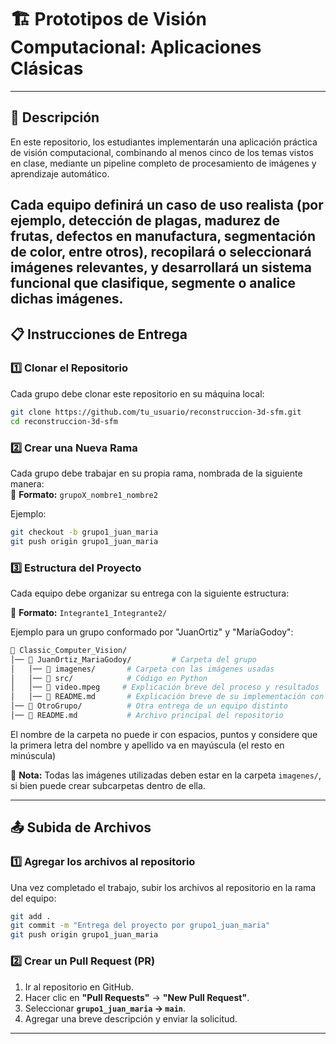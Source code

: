 # 🏗️ Prototipos de Visión Computacional: Aplicaciones Clásicas

---

## 📖 Descripción  

En este repositorio, los estudiantes implementarán una aplicación práctica de visión computacional, combinando al menos cinco de los temas vistos en clase, mediante un pipeline completo de procesamiento de imágenes y aprendizaje automático.

Cada equipo definirá un caso de uso realista (por ejemplo, detección de plagas, madurez de frutas, defectos en manufactura, segmentación de color, entre otros), recopilará o seleccionará imágenes relevantes, y desarrollará un sistema funcional que clasifique, segmente o analice dichas imágenes.
---

## 📋 Instrucciones de Entrega  

### **1️⃣ Clonar el Repositorio**  
Cada grupo debe clonar este repositorio en su máquina local:  

```bash 
git clone https://github.com/tu_usuario/reconstruccion-3d-sfm.git
cd reconstruccion-3d-sfm
```

### **2️⃣ Crear una Nueva Rama**  
Cada grupo debe trabajar en su propia rama, nombrada de la siguiente manera:  
📌 **Formato:** `grupoX_nombre1_nombre2`  

Ejemplo:  

```bash
git checkout -b grupo1_juan_maria
git push origin grupo1_juan_maria
```

### **3️⃣ Estructura del Proyecto**  

Cada equipo debe organizar su entrega con la siguiente estructura:  

📌 **Formato:** `Integrante1_Integrante2/`  

Ejemplo para un grupo conformado por "JuanOrtiz" y "MaríaGodoy":  

```bash
📂 Classic_Computer_Vision/
│── 📁 JuanOrtiz_MariaGodoy/         # Carpeta del grupo
│   │── 📁 imagenes/       # Carpeta con las imágenes usadas
│   │── 📂 src/            # Código en Python
│   │── 📜 video.mpeg     # Explicación breve del proceso y resultados
│   │── 📜 README.md       # Explicación breve de su implementación con los resultados
│── 📁 OtroGrupo/          # Otra entrega de un equipo distinto
│── 📜 README.md           # Archivo principal del repositorio
```
El nombre de la carpeta no puede ir con espacios, puntos y considere que la primera letra del nombre y apellido va en mayúscula (el resto en minúscula)

📌 **Nota:** Todas las imágenes utilizadas deben estar en la carpeta `imagenes/`, si bien puede crear subcarpetas dentro de ella.  

---

## 📤 Subida de Archivos  

### **1️⃣ Agregar los archivos al repositorio**  
Una vez completado el trabajo, subir los archivos al repositorio en la rama del equipo:  

```bash
git add .
git commit -m "Entrega del proyecto por grupo1_juan_maria"
git push origin grupo1_juan_maria
```

### **2️⃣ Crear un Pull Request (PR)**  
1. Ir al repositorio en GitHub.  
2. Hacer clic en **"Pull Requests"** → **"New Pull Request"**.  
3. Seleccionar **`grupo1_juan_maria` → `main`**.  
4. Agregar una breve descripción y enviar la solicitud.  

---



